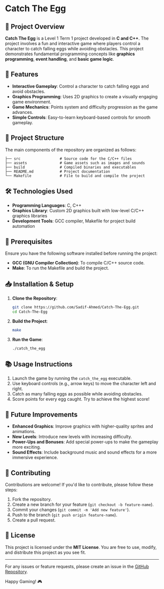 # Catch The Egg

## 📘 Project Overview
**Catch The Egg** is a Level 1 Term 1 project developed in **C and C++**. The project involves a fun and interactive game where players control a character to catch falling eggs while avoiding obstacles. This project demonstrates fundamental programming concepts like **graphics programming**, **event handling**, and **basic game logic**.

## 🚀 Features
- **Interactive Gameplay**: Control a character to catch falling eggs and avoid obstacles.
- **Graphics Programming**: Uses 2D graphics to create a visually engaging game environment.
- **Game Mechanics**: Points system and difficulty progression as the game advances.
- **Simple Controls**: Easy-to-learn keyboard-based controls for smooth gameplay.

## 📂 Project Structure
The main components of the repository are organized as follows:
```
├── src                  # Source code for the C/C++ files
├── assets               # Game assets such as images and sounds
├── build                # Compiled binaries and executables
├── README.md            # Project documentation
└── Makefile             # File to build and compile the project
```

## 🛠️ Technologies Used
- **Programming Languages**: C, C++
- **Graphics Library**: Custom 2D graphics built with low-level C/C++ graphics libraries
- **Development Tools**: GCC compiler, Makefile for project build automation

## 🔧 Prerequisites
Ensure you have the following software installed before running the project:
- **GCC (GNU Compiler Collection)**: To compile C/C++ source code.
- **Make**: To run the Makefile and build the project.

## 📥 Installation & Setup
1. **Clone the Repository**:
   ```bash
   git clone https://github.com/Sadif-Ahmed/Catch-The-Egg.git
   cd Catch-The-Egg
   ```
2. **Build the Project**:
   ```bash
   make
   ```
3. **Run the Game**:
   ```bash
   ./catch_the_egg
   ```

## 📚 Usage Instructions
1. Launch the game by running the `catch_the_egg` executable.
2. Use keyboard controls (e.g., arrow keys) to move the character left and right.
3. Catch as many falling eggs as possible while avoiding obstacles.
4. Score points for every egg caught. Try to achieve the highest score!

## 🚀 Future Improvements
- **Enhanced Graphics**: Improve graphics with higher-quality sprites and animations.
- **New Levels**: Introduce new levels with increasing difficulty.
- **Power-Ups and Bonuses**: Add special power-ups to make the gameplay more exciting.
- **Sound Effects**: Include background music and sound effects for a more immersive experience.

## 🤝 Contributing
Contributions are welcome! If you'd like to contribute, please follow these steps:
1. Fork the repository.
2. Create a new branch for your feature (`git checkout -b feature-name`).
3. Commit your changes (`git commit -m 'Add new feature'`).
4. Push to the branch (`git push origin feature-name`).
5. Create a pull request.

## 📄 License
This project is licensed under the **MIT License**. You are free to use, modify, and distribute this project as you see fit.

---

For any issues or feature requests, please create an issue in the [GitHub Repository](https://github.com/Sadif-Ahmed/Catch-The-Egg/issues).

Happy Gaming! 🎮

